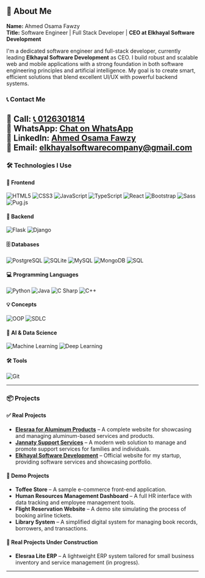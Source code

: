 ## 👤 About Me

**Name:** Ahmed Osama Fawzy  
**Title:** Software Engineer | Full Stack Developer | **CEO at Elkhayal Software Development**

I'm a dedicated software engineer and full-stack developer, currently leading **Elkhayal Software Development** as CEO. I build robust and scalable web and mobile applications with a strong foundation in both software engineering principles and artificial intelligence. My goal is to create smart, efficient solutions that blend excellent UI/UX with powerful backend systems.

### 📞 Contact Me

📱 **Call:** [📞 0126301814](tel:0126301814)  
💬 **WhatsApp:** [Chat on WhatsApp](https://wa.me/20126301814)  
💼 **LinkedIn:** [Ahmed Osama Fawzy](https://www.linkedin.com/in/ahmed-osama-289bb0288/)  
📧 **Email:** [elkhayalsoftwarecompany@gmail.com](mailto:elkhayalsoftwarecompany@gmail.com)
---

### 🛠️ Technologies I Use

#### 🚀 Frontend
![HTML5](https://img.shields.io/badge/-HTML5-E34F26?logo=html5&logoColor=white&style=for-the-badge)
![CSS3](https://img.shields.io/badge/-CSS3-1572B6?logo=css3&logoColor=white&style=for-the-badge)
![JavaScript](https://img.shields.io/badge/-JavaScript-F7DF1E?logo=javascript&logoColor=black&style=for-the-badge)
![TypeScript](https://img.shields.io/badge/-TypeScript-3178C6?logo=typescript&logoColor=white&style=for-the-badge)
![React](https://img.shields.io/badge/-React-61DAFB?logo=react&logoColor=black&style=for-the-badge)
![Bootstrap](https://img.shields.io/badge/-Bootstrap-7952B3?logo=bootstrap&logoColor=white&style=for-the-badge)
![Sass](https://img.shields.io/badge/-Sass-CC6699?logo=sass&logoColor=white&style=for-the-badge)
![Pug.js](https://img.shields.io/badge/-Pug.js-A86454?logo=pug&logoColor=white&style=for-the-badge)

#### 🔧 Backend
![Flask](https://img.shields.io/badge/-Flask-000000?logo=flask&logoColor=white&style=for-the-badge)
![Django](https://img.shields.io/badge/-Django-092E20?logo=django&logoColor=white&style=for-the-badge)

#### 🗄️ Databases
![PostgreSQL](https://img.shields.io/badge/-PostgreSQL-4169E1?logo=postgresql&logoColor=white&style=for-the-badge)
![SQLite](https://img.shields.io/badge/-SQLite-003B57?logo=sqlite&logoColor=white&style=for-the-badge)
![MySQL](https://img.shields.io/badge/-MySQL-4479A1?logo=mysql&logoColor=white&style=for-the-badge)
![MongoDB](https://img.shields.io/badge/-MongoDB-47A248?logo=mongodb&logoColor=white&style=for-the-badge)
![SQL](https://img.shields.io/badge/-SQL-CC2927?logo=microsoftsqlserver&logoColor=white&style=for-the-badge)

#### 💻 Programming Languages
![Python](https://img.shields.io/badge/-Python-3776AB?logo=python&logoColor=white&style=for-the-badge)
![Java](https://img.shields.io/badge/-Java-007396?logo=java&logoColor=white&style=for-the-badge)
![C Sharp](https://img.shields.io/badge/-C%23-239120?logo=c-sharp&logoColor=white&style=for-the-badge)
![C++](https://img.shields.io/badge/-C++-00599C?logo=c%2b%2b&logoColor=white&style=for-the-badge)

#### 💡 Concepts
![OOP](https://img.shields.io/badge/-OOP-FF9900?style=for-the-badge)
![SDLC](https://img.shields.io/badge/-SDLC-6DB33F?style=for-the-badge)

#### 🤖 AI & Data Science
![Machine Learning](https://img.shields.io/badge/-Machine%20Learning-102542?style=for-the-badge&logo=scikit-learn)
![Deep Learning](https://img.shields.io/badge/-Deep%20Learning-8A2BE2?style=for-the-badge&logo=tensorflow)

#### 🛠️ Tools
![Git](https://img.shields.io/badge/-Git-F05032?logo=git&logoColor=white&style=for-the-badge)

---

### 📦 Projects

#### ✅ Real Projects
- [**Elesraa for Aluminum Products**](https://elesraa-for-aluminum-products.vercel.app/) – A complete website for showcasing and managing aluminum-based services and products.
- [**Jannaty Support Services**](https://www.jannatysupportservices.org/) – A modern web solution to manage and promote support services for families and individuals.
- [**Elkhayal Software Development**](https://elkhayal-sw-development.vercel.app/) – Official website for my startup, providing software services and showcasing portfolio.

#### 🧪 Demo Projects
- **Toffee Store** – A sample e-commerce front-end application.
- **Human Resources Management Dashboard** – A full HR interface with data tracking and employee management tools.
- **Flight Reservation Website** – A demo site simulating the process of booking airline tickets.
- **Library System** – A simplified digital system for managing book records, borrowers, and transactions.

#### 🚧 Real Projects Under Construction
- **Elesraa Lite ERP** – A lightweight ERP system tailored for small business inventory and service management (in progress).

---
